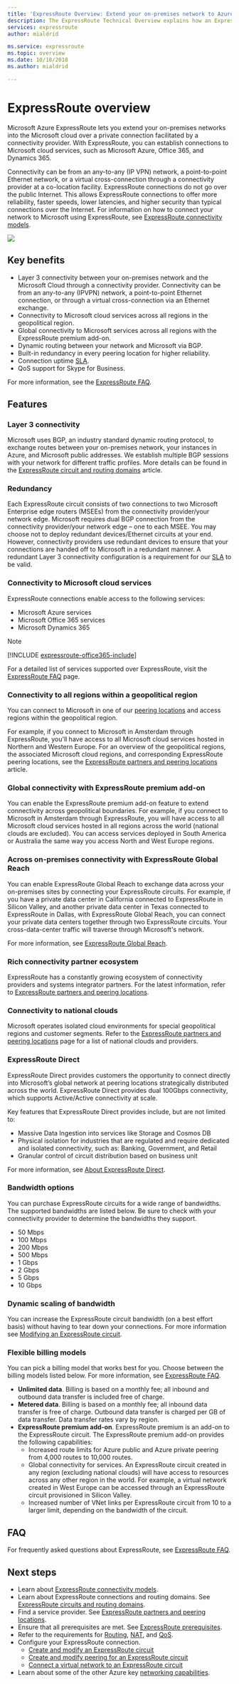 ```yaml
---
title: 'ExpressRoute Overview: Extend your on-premises network to Azure over a private connection | Microsoft Docs'
description: The ExpressRoute Technical Overview explains how an ExpressRoute connection works to extend your on-premises network to Azure over a private connection.
services: expressroute
author: mialdrid

ms.service: expressroute
ms.topic: overview
ms.date: 10/18/2018
ms.author: mialdrid

---
```

# ExpressRoute overview
Microsoft Azure ExpressRoute lets you extend your on-premises networks into the Microsoft cloud over a private connection facilitated by a connectivity provider. With ExpressRoute, you can establish connections to Microsoft cloud services, such as Microsoft Azure, Office 365, and Dynamics 365.

Connectivity can be from an any-to-any (IP VPN) network, a point-to-point Ethernet network, or a virtual cross-connection through a connectivity provider at a co-location facility. ExpressRoute connections do not go over the public Internet. This allows ExpressRoute connections to offer more reliability, faster speeds, lower latencies, and higher security than typical connections over the Internet. For information on how to connect your network to Microsoft using ExpressRoute, see [ExpressRoute connectivity models](expressroute-connectivity-models.md).

![](./media/expressroute-introduction/expressroute-connection-overview.png)

## Key benefits

* Layer 3 connectivity between your on-premises network and the Microsoft Cloud through a connectivity provider. Connectivity can be from an any-to-any (IPVPN) network, a point-to-point Ethernet connection, or through a virtual cross-connection via an Ethernet exchange.
* Connectivity to Microsoft cloud services across all regions in the geopolitical region.
* Global connectivity to Microsoft services across all regions with the ExpressRoute premium add-on.
* Dynamic routing between your network and Microsoft via BGP.
* Built-in redundancy in every peering location for higher reliability.
* Connection uptime [SLA](https://azure.microsoft.com/support/legal/sla/).
* QoS support for Skype for Business.

For more information, see the [ExpressRoute FAQ](expressroute-faqs.md).

## Features

### Layer 3 connectivity
Microsoft uses BGP, an industry standard dynamic routing protocol, to exchange routes between your on-premises network, your instances in Azure, and Microsoft public addresses. We establish multiple BGP sessions with your network for different traffic profiles. More details can be found in the [ExpressRoute circuit and routing domains](expressroute-circuit-peerings.md) article.

### Redundancy
Each ExpressRoute circuit consists of two connections to two Microsoft Enterprise edge routers (MSEEs) from the connectivity provider/your network edge. Microsoft requires dual BGP connection from the connectivity provider/your network edge – one to each MSEE. You may choose not to deploy redundant devices/Ethernet circuits at your end. However, connectivity providers use redundant devices to ensure that your connections are handed off to Microsoft in a redundant manner. A redundant Layer 3 connectivity configuration is a requirement for our [SLA](https://azure.microsoft.com/support/legal/sla/) to be valid.

### Connectivity to Microsoft cloud services
ExpressRoute connections enable access to the following services:
* Microsoft Azure services
* Microsoft Office 365 services
* Microsoft Dynamics 365

> [!NOTE]
> [!INCLUDE [expressroute-office365-include](../../includes/expressroute-office365-include.md)]
> 

For a detailed list of services supported over ExpressRoute, visit the [ExpressRoute FAQ](expressroute-faqs.md) page.

### Connectivity to all regions within a geopolitical region
You can connect to Microsoft in one of our [peering locations](expressroute-locations.md) and access regions within the geopolitical region.

For example, if you connect to Microsoft in Amsterdam through ExpressRoute, you'll have access to all Microsoft cloud services hosted in Northern and Western Europe. For an overview of the geopolitical regions, the associated Microsoft cloud regions, and corresponding ExpressRoute peering locations, see the [ExpressRoute partners and peering locations](expressroute-locations.md) article.

### Global connectivity with ExpressRoute premium add-on
You can enable the ExpressRoute premium add-on feature to extend connectivity across geopolitical boundaries. For example, if you connect to Microsoft in Amsterdam through ExpressRoute, you will have access to all Microsoft cloud services hosted in all regions across the world (national clouds are excluded). You can access services deployed in South America or Australia the same way you access North and West Europe regions.

### Across on-premises connectivity with ExpressRoute Global Reach
You can enable ExpressRoute Global Reach to exchange data across your on-premises sites by connecting your ExpressRoute circuits. For example, if you have a private data center in California connected to ExpressRoute in Silicon Valley, and another private data center in Texas connected to ExpressRoute in Dallas, with ExpressRoute Global Reach, you can connect your private data centers together through two ExpressRoute circuits. Your cross-data-center traffic will traverse through Microsoft's network.

For more information, see [ExpressRoute Global Reach](expressroute-global-reach.md).
### Rich connectivity partner ecosystem
ExpressRoute has a constantly growing ecosystem of connectivity providers and systems integrator partners. For the latest information, refer to [ExpressRoute partners and peering locations](expressroute-locations.md).

### Connectivity to national clouds
Microsoft operates isolated cloud environments for special geopolitical regions and customer segments. Refer to the [ExpressRoute partners and peering locations](expressroute-locations.md) page for a list of national clouds and providers.

### ExpressRoute Direct
ExpressRoute Direct provides customers the opportunity to connect directly into Microsoft’s global network at peering locations strategically distributed across the world. ExpressRoute Direct provides dual 100Gbps connectivity, which supports Active/Active connectivity at scale.

Key features that ExpressRoute Direct provides include, but are not limited to:

* Massive Data Ingestion into services like Storage and Cosmos DB
* Physical isolation for industries that are regulated and require dedicated and isolated connectivity, such as: Banking, Government, and Retail
* Granular control of circuit distribution based on business unit

For more information, see [About ExpressRoute Direct](https://go.microsoft.com/fwlink/?linkid=2022973).

### Bandwidth options
You can purchase ExpressRoute circuits for a wide range of bandwidths. The supported bandwidths are listed below. Be sure to check with your connectivity provider to determine the bandwidths they support.

* 50 Mbps
* 100 Mbps
* 200 Mbps
* 500 Mbps
* 1 Gbps
* 2 Gbps
* 5 Gbps
* 10 Gbps

### Dynamic scaling of bandwidth
You can increase the ExpressRoute circuit bandwidth (on a best effort basis) without having to tear down your connections. For more information see [Modifying an ExpressRoute circuit](expressroute-howto-circuit-portal-resource-manager.md#modify).

### Flexible billing models
You can pick a billing model that works best for you. Choose between the billing models listed below. For more information, see [ExpressRoute FAQ](expressroute-faqs.md).

* **Unlimited data**. Billing is based on a monthly fee; all inbound and outbound data transfer is included free of charge.
* **Metered data**. Billing is based on a monthly fee; all inbound data transfer is free of charge. Outbound data transfer is charged per GB of data transfer. Data transfer rates vary by region.
* **ExpressRoute premium add-on**. ExpressRoute premium is an add-on to the ExpressRoute circuit. The ExpressRoute premium add-on provides the following capabilities: 
  * Increased route limits for Azure public and Azure private peering from 4,000 routes to 10,000 routes.
  * Global connectivity for services. An ExpressRoute circuit created in any region (excluding national clouds) will have access to resources across any other region in the world. For example, a virtual network created in West Europe can be accessed through an ExpressRoute circuit provisioned in Silicon Valley.
  * Increased number of VNet links per ExpressRoute circuit from 10 to a larger limit, depending on the bandwidth of the circuit.

## FAQ
For frequently asked questions about ExpressRoute, see [ExpressRoute FAQ](expressroute-faqs.md).

## Next steps
* Learn about [ExpressRoute connectivity models](expressroute-connectivity-models.md).
* Learn about ExpressRoute connections and routing domains. See [ExpressRoute circuits and routing domains](expressroute-circuit-peerings.md).
* Find a service provider. See [ExpressRoute partners and peering locations](expressroute-locations.md).
* Ensure that all prerequisites are met. See [ExpressRoute prerequisites](expressroute-prerequisites.md).
* Refer to the requirements for [Routing](expressroute-routing.md), [NAT](expressroute-nat.md), and [QoS](expressroute-qos.md).
* Configure your ExpressRoute connection.
  * [Create and modify an ExpressRoute circuit](expressroute-howto-circuit-portal-resource-manager.md)
  * [Create and modify peering for an ExpressRoute circuit](expressroute-howto-routing-portal-resource-manager.md)
  * [Connect a virtual network to an ExpressRoute circuit](expressroute-howto-linkvnet-portal-resource-manager.md)
* Learn about some of the other Azure key [networking capabilities](../networking/networking-overview.md).
